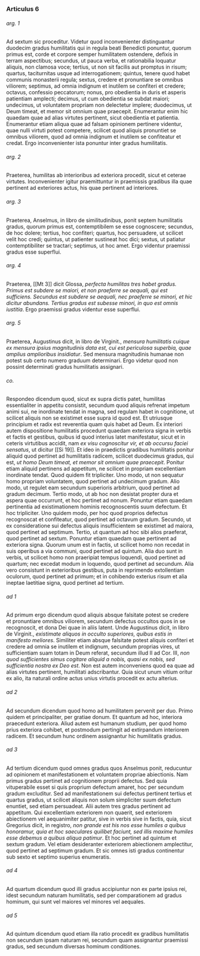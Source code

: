 ### Articulus 6

###### arg. 1
Ad sextum sic proceditur. Videtur quod inconvenienter distinguantur duodecim gradus humilitatis qui in regula beati Benedicti ponuntur, quorum primus est, corde et corpore semper humilitatem ostendere, defixis in terram aspectibus; secundus, ut pauca verba, et rationabilia loquatur aliquis, non clamosa voce; tertius, ut non sit facilis aut promptus in risum; quartus, taciturnitas usque ad interrogationem; quintus, tenere quod habet communis monasterii regula; sextus, credere et pronuntiare se omnibus viliorem; septimus, ad omnia indignum et inutilem se confiteri et credere; octavus, confessio peccatorum; nonus, pro obedientia in duris et asperis patientiam amplecti; decimus, ut cum obedientia se subdat maiori; undecimus, ut voluntatem propriam non delectetur implere; duodecimus, ut Deum timeat, et memor sit omnium quae praecepit. Enumerantur enim hic quaedam quae ad alias virtutes pertinent, sicut obedientia et patientia. Enumerantur etiam aliqua quae ad falsam opinionem pertinere videntur, quae nulli virtuti potest competere, scilicet quod aliquis pronuntiet se omnibus viliorem, quod ad omnia indignum et inutilem se confiteatur et credat. Ergo inconvenienter ista ponuntur inter gradus humilitatis.

###### arg. 2
Praeterea, humilitas ab interioribus ad exteriora procedit, sicut et ceterae virtutes. Inconvenienter igitur praemittuntur in praemissis gradibus illa quae pertinent ad exteriores actus, his quae pertinent ad interiores.

###### arg. 3
Praeterea, Anselmus, in libro de similitudinibus, ponit septem humilitatis gradus, quorum primus est, contemptibilem se esse cognoscere; secundus, de hoc dolere; tertius, hoc confiteri; quartus, hoc persuadere, ut scilicet velit hoc credi; quintus, ut patienter sustineat hoc dici; sextus, ut patiatur contemptibiliter se tractari; septimus, ut hoc amet. Ergo videntur praemissi gradus esse superflui.

###### arg. 4
Praeterea, [[Mt 3]] dicit Glossa, *perfecta humilitas tres habet gradus. Primus est subdere se maiori, et non praeferre se aequali, qui est sufficiens. Secundus est subdere se aequali, nec praeferre se minori, et hic dicitur abundans. Tertius gradus est subesse minori, in quo est omnis iustitia*. Ergo praemissi gradus videntur esse superflui.

###### arg. 5
Praeterea, Augustinus dicit, in libro de Virginit., *mensura humilitatis cuique ex mensura ipsius magnitudinis data est, cui est periculosa superbia, quae amplius amplioribus insidiatur*. Sed mensura magnitudinis humanae non potest sub certo numero graduum determinari. Ergo videtur quod non possint determinati gradus humilitatis assignari.

###### co.
Respondeo dicendum quod, sicut ex supra dictis patet, humilitas essentialiter in appetitu consistit, secundum quod aliquis refrenat impetum animi sui, ne inordinate tendat in magna, sed regulam habet in cognitione, ut scilicet aliquis non se existimet esse supra id quod est. Et utriusque principium et radix est reverentia quam quis habet ad Deum. Ex interiori autem dispositione humilitatis procedunt quaedam exteriora signa in verbis et factis et gestibus, quibus id quod interius latet manifestatur, sicut et in ceteris virtutibus accidit, nam *ex visu cognoscitur vir, et ab occursu faciei sensatus*, ut dicitur [[Si 19]]. Et ideo in praedictis gradibus humilitatis ponitur aliquid quod pertinet ad humilitatis radicem, scilicet duodecimus gradus, qui est, *ut homo Deum timeat, et memor sit omnium quae praecepit*. Ponitur etiam aliquid pertinens ad appetitum, ne scilicet in propriam excellentiam inordinate tendat. Quod quidem fit tripliciter. Uno modo, ut non sequatur homo propriam voluntatem, quod pertinet ad undecimum gradum. Alio modo, ut regulet eam secundum superioris arbitrium, quod pertinet ad gradum decimum. Tertio modo, ut ab hoc non desistat propter dura et aspera quae occurrunt, et hoc pertinet ad nonum. Ponuntur etiam quaedam pertinentia ad existimationem hominis recognoscentis suum defectum. Et hoc tripliciter. Uno quidem modo, per hoc quod proprios defectus recognoscat et confiteatur, quod pertinet ad octavum gradum. Secundo, ut ex consideratione sui defectus aliquis insufficientem se existimet ad maiora, quod pertinet ad septimum. Tertio, ut quantum ad hoc sibi alios praeferat, quod pertinet ad sextum. Ponuntur etiam quaedam quae pertinent ad exteriora signa. Quorum unum est in factis, ut scilicet homo non recedat in suis operibus a via communi, quod pertinet ad quintum. Alia duo sunt in verbis, ut scilicet homo non praeripiat tempus loquendi, quod pertinet ad quartum; nec excedat modum in loquendo, quod pertinet ad secundum. Alia vero consistunt in exterioribus gestibus, puta in reprimendo extollentiam oculorum, quod pertinet ad primum; et in cohibendo exterius risum et alia ineptae laetitiae signa, quod pertinet ad tertium.

###### ad 1
Ad primum ergo dicendum quod aliquis absque falsitate potest se credere et pronuntiare omnibus viliorem, secundum defectus occultos quos in se recognoscit, et dona Dei quae in aliis latent. Unde Augustinus dicit, in libro de Virginit., *existimate aliquos in occulto superiores, quibus estis in manifesto meliores*. Similiter etiam absque falsitate potest aliquis confiteri et credere ad omnia se inutilem et indignum, secundum proprias vires, ut sufficientiam suam totam in Deum referat, secundum illud II ad Cor. III, *non quod sufficientes simus cogitare aliquid a nobis, quasi ex nobis, sed sufficientia nostra ex Deo est*. Non est autem inconveniens quod ea quae ad alias virtutes pertinent, humilitati adscribantur. Quia sicut unum vitium oritur ex alio, ita naturali ordine actus unius virtutis procedit ex actu alterius.

###### ad 2
Ad secundum dicendum quod homo ad humilitatem pervenit per duo. Primo quidem et principaliter, per gratiae donum. Et quantum ad hoc, interiora praecedunt exteriora. Aliud autem est humanum studium, per quod homo prius exteriora cohibet, et postmodum pertingit ad extirpandum interiorem radicem. Et secundum hunc ordinem assignantur hic humilitatis gradus.

###### ad 3
Ad tertium dicendum quod omnes gradus quos Anselmus ponit, reducuntur ad opinionem et manifestationem et voluntatem propriae abiectionis. Nam primus gradus pertinet ad cognitionem proprii defectus. Sed quia vituperabile esset si quis proprium defectum amaret, hoc per secundum gradum excluditur. Sed ad manifestationem sui defectus pertinent tertius et quartus gradus, ut scilicet aliquis non solum simpliciter suum defectum enuntiet, sed etiam persuadeat. Alii autem tres gradus pertinent ad appetitum. Qui excellentiam exteriorem non quaerit, sed exteriorem abiectionem vel aequanimiter patitur, sive in verbis sive in factis, quia, sicut Gregorius dicit, in registro, *non grande est his nos esse humiles a quibus honoramur, quia et hoc saeculares quilibet faciunt, sed illis maxime humiles esse debemus a quibus aliqua patimur*. Et hoc pertinet ad quintum et sextum gradum. Vel etiam desideranter exteriorem abiectionem amplectitur, quod pertinet ad septimum gradum. Et sic omnes isti gradus continentur sub sexto et septimo superius enumeratis.

###### ad 4
Ad quartum dicendum quod illi gradus accipiuntur non ex parte ipsius rei, idest secundum naturam humilitatis, sed per comparationem ad gradus hominum, qui sunt vel maiores vel minores vel aequales.

###### ad 5
Ad quintum dicendum quod etiam illa ratio procedit ex gradibus humilitatis non secundum ipsam naturam rei, secundum quam assignantur praemissi gradus, sed secundum diversas hominum conditiones.

